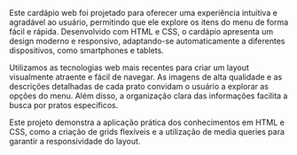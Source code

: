 Este cardápio web foi projetado para oferecer uma experiência intuitiva e agradável ao usuário, permitindo que ele explore os itens do menu de forma fácil e rápida. Desenvolvido com HTML e CSS, o cardápio apresenta um design moderno e responsivo, adaptando-se automaticamente a diferentes dispositivos, como smartphones e tablets.

Utilizamos as tecnologias web mais recentes para criar um layout visualmente atraente e fácil de navegar. As imagens de alta qualidade e as descrições detalhadas de cada prato convidam o usuário a explorar as opções do menu. Além disso, a organização clara das informações facilita a busca por pratos específicos.

Este projeto demonstra a aplicação prática dos conhecimentos em HTML e CSS, como a criação de grids flexíveis e a utilização de media queries para garantir a responsividade do layout.
